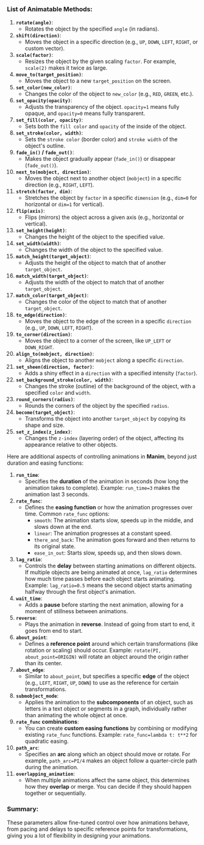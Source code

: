 ### **List of Animatable Methods:**

1. **`rotate(angle)`**:  
   * Rotates the object by the specified `angle` (in radians).  
2. **`shift(direction)`**:  
   * Moves the object in a specific direction (e.g., `UP`, `DOWN`, `LEFT`, `RIGHT`, or custom vector).  
3. **`scale(factor)`**:  
   * Resizes the object by the given scaling `factor`. For example, `scale(2)` makes it twice as large.  
4. **`move_to(target_position)`**:  
   * Moves the object to a new `target_position` on the screen.  
5. **`set_color(new_color)`**:  
   * Changes the color of the object to `new_color` (e.g., `RED`, `GREEN`, etc.).  
6. **`set_opacity(opacity)`**:  
   * Adjusts the transparency of the object. `opacity=1` means fully opaque, and `opacity=0` means fully transparent.  
7. **`set_fill(color, opacity)`**:  
   * Sets both the `fill color` and `opacity` of the inside of the object.  
8. **`set_stroke(color, width)`**:  
   * Sets the `stroke color` (border color) and `stroke width` of the object's outline.  
9. **`fade_in()` / `fade_out()`**:  
   * Makes the object gradually appear (`fade_in()`) or disappear (`fade_out()`).  
10. **`next_to(mobject, direction)`**:  
    * Moves the object next to another object (`mobject`) in a specific direction (e.g., `RIGHT`, `LEFT`).  
11. **`stretch(factor, dim)`**:  
    * Stretches the object by `factor` in a specific `dimension` (e.g., `dim=0` for horizontal or `dim=1` for vertical).  
12. **`flip(axis)`**:  
    * Flips (mirrors) the object across a given axis (e.g., horizontal or vertical).  
13. **`set_height(height)`**:  
    * Changes the height of the object to the specified value.  
14. **`set_width(width)`**:  
    * Changes the width of the object to the specified value.  
15. **`match_height(target_object)`**:  
    * Adjusts the height of the object to match that of another `target_object`.  
16. **`match_width(target_object)`**:  
    * Adjusts the width of the object to match that of another `target_object`.  
17. **`match_color(target_object)`**:  
    * Changes the color of the object to match that of another `target_object`.  
18. **`to_edge(direction)`**:  
    * Moves the object to the edge of the screen in a specific `direction` (e.g., `UP`, `DOWN`, `LEFT`, `RIGHT`).  
19. **`to_corner(direction)`**:  
    * Moves the object to a corner of the screen, like `UP_LEFT` or `DOWN_RIGHT`.  
20. **`align_to(mobject, direction)`**:  
    * Aligns the object to another `mobject` along a specific `direction`.  
21. **`set_sheen(direction, factor)`**:  
    * Adds a shiny effect in a `direction` with a specified intensity (`factor`).  
22. **`set_background_stroke(color, width)`**:  
    * Changes the stroke (outline) of the background of the object, with a specified `color` and `width`.  
23. **`round_corners(radius)`**:  
    * Rounds the corners of the object by the specified `radius`.  
24. **`become(target_object)`**:  
    * Transforms the object into another `target_object` by copying its shape and size.  
25. **`set_z_index(z_index)`**:  
    * Changes the `z-index` (layering order) of the object, affecting its appearance relative to other objects.

Here are additional aspects of controlling animations in **Manim**, beyond just duration and easing functions:

1. **`run_time`**:  
   * Specifies the **duration** of the animation in seconds (how long the animation takes to complete). Example: `run_time=3` makes the animation last 3 seconds.  
2. **`rate_func`**:  
   * Defines the **easing function** or how the animation progresses over time. Common `rate_func` options:  
     * `smooth`: The animation starts slow, speeds up in the middle, and slows down at the end.  
     * `linear`: The animation progresses at a constant speed.  
     * `there_and_back`: The animation goes forward and then returns to its original state.  
     * `ease_in_out`: Starts slow, speeds up, and then slows down.  
3. **`lag_ratio`**:  
   * Controls the **delay** between starting animations on different objects. If multiple objects are being animated at once, `lag_ratio` determines how much time passes before each object starts animating. Example: `lag_ratio=0.5` means the second object starts animating halfway through the first object's animation.  
4. **`wait_time`**:  
   * Adds a **pause** before starting the next animation, allowing for a moment of stillness between animations.  
5. **`reverse`**:  
   * Plays the animation in **reverse**. Instead of going from start to end, it goes from end to start.  
6. **`about_point`**:  
   * Defines a **reference point** around which certain transformations (like rotation or scaling) should occur. Example: `rotate(PI, about_point=ORIGIN)` will rotate an object around the origin rather than its center.  
7. **`about_edge`**:  
   * Similar to `about_point`, but specifies a specific **edge** of the object (e.g., `LEFT`, `RIGHT`, `UP`, `DOWN`) to use as the reference for certain transformations.  
8. **`submobject_mode`**:  
   * Applies the animation to the **subcomponents** of an object, such as letters in a text object or segments in a graph, individually rather than animating the whole object at once.  
9. **`rate_func` combinations**:  
   * You can create **custom easing functions** by combining or modifying existing `rate_func` functions. Example: `rate_func=lambda t: t**2` for quadratic easing.  
10. **`path_arc`**:  
    * Specifies an **arc** along which an object should move or rotate. For example, `path_arc=PI/4` makes an object follow a quarter-circle path during the animation.  
11. **`overlapping_animation`**:  
    * When multiple animations affect the same object, this determines how they **overlap** or merge. You can decide if they should happen together or sequentially.

### **Summary:**

These parameters allow fine-tuned control over how animations behave, from pacing and delays to specific reference points for transformations, giving you a lot of flexibility in designing your animations.

